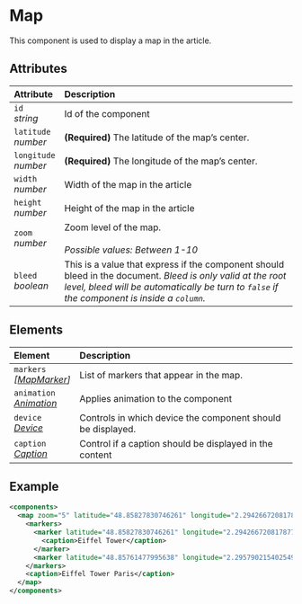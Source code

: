 # Map

This component is used to display a map in the article.

## Attributes

| Attribute                  | Description                                                                                                                                                                                                |
| :------------------------- | :--------------------------------------------------------------------------------------------------------------------------------------------------------------------------------------------------------- |
| `id` <br/> _string_        | Id of the component                                                                                                                                                                                        |
| `latitude` <br/> _number_  | **(Required)** The latitude of the map’s center.                                                                                                                                                           |
| `longitude` <br/> _number_ | **(Required)** The longitude of the map’s center.                                                                                                                                                          |
| `width` <br/> _number_     | Width of the map in the article                                                                                                                                                                            |
| `height` <br/> _number_    | Height of the map in the article                                                                                                                                                                           |
| `zoom` <br/> _number_      | Zoom level of the map. <br/><br/> _Possible values: Between 1-10_                                                                                                                                          |
| `bleed` <br/> _boolean_    | This is a value that express if the component should bleed in the document. _Bleed is only valid at the root level, bleed will be automatically be turn to `false` if the component is inside a `column`._ |

## Elements

| Element                                                           | Description                                                 |
| :---------------------------------------------------------------- | :---------------------------------------------------------- |
| `markers` <br/> _\[[MapMarker](./map/MapMarker.md)\]_             | List of markers that appear in the map.                     |
| `animation` <br/> _‌[Animation](../format/AnimationDescriptor.md)_ | Applies animation to the component                          |
| `device` <br/>_[Device](../format/DeviceDescriptor.md)_           | Controls in which device the component should be displayed. |
| `caption` <br/>_[Caption](../format/CaptionDescriptor.md)_        | Control if a caption should be displayed in the content     |

## Example

```xml
<components>
  <map zoom="5" latitude="48.85827830746261" longitude="2.2942667208178773">
    <markers>
      <marker latitude="48.85827830746261" longitude="2.2942667208178773">
        <caption>Eiffel Tower</caption>
      </marker>
      <marker latitude="48.85761477995638" longitude="2.2957902154025494"/>
    </markers>
    <caption>Eiffel Tower Paris</caption>
  </map>
</components>
```